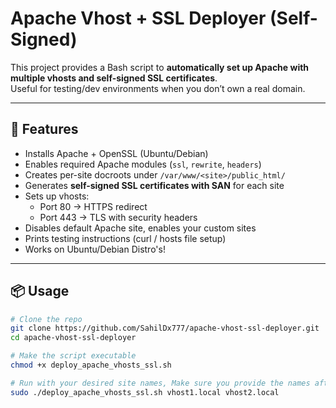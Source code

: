 # Apache Vhost + SSL Deployer (Self-Signed)

This project provides a Bash script to **automatically set up Apache with multiple vhosts and self-signed SSL certificates**.  
Useful for testing/dev environments when you don’t own a real domain.

---

## 🚀 Features
- Installs Apache + OpenSSL (Ubuntu/Debian)
- Enables required Apache modules (`ssl`, `rewrite`, `headers`)
- Creates per-site docroots under `/var/www/<site>/public_html/`
- Generates **self-signed SSL certificates with SAN** for each site
- Sets up vhosts:
  - Port 80 → HTTPS redirect
  - Port 443 → TLS with security headers
- Disables default Apache site, enables your custom sites
- Prints testing instructions (curl / hosts file setup)
- Works on Ubuntu/Debian Distro's!

---

## 📦 Usage

```bash
# Clone the repo
git clone https://github.com/SahilDx777/apache-vhost-ssl-deployer.git
cd apache-vhost-ssl-deployer

# Make the script executable
chmod +x deploy_apache_vhosts_ssl.sh

# Run with your desired site names, Make sure you provide the names after you select the script!
sudo ./deploy_apache_vhosts_ssl.sh vhost1.local vhost2.local

